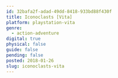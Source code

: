 ```yaml
---
id: 32bafa2f-adad-49dd-8418-933bd88f430f
title: Iconoclasts [Vita]
platform: playstation-vita
genre:
  - action-adventure
digital: true
physical: false
guide: false
pending: false
posted: 2018-01-26
slug: iconoclasts-vita
---
```

